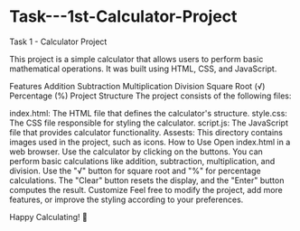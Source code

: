 # Task---1st-Calculator-Project
Task 1 - Calculator Project

This project is a simple calculator that allows users to perform basic mathematical operations. It was built using HTML, CSS, and JavaScript.

Features
Addition
Subtraction
Multiplication
Division
Square Root (√)
Percentage (%)
Project Structure
The project consists of the following files:

index.html: The HTML file that defines the calculator's structure.
style.css: The CSS file responsible for styling the calculator.
script.js: The JavaScript file that provides calculator functionality.
Assests: This directory contains images used in the project, such as icons.
How to Use
Open index.html in a web browser.
Use the calculator by clicking on the buttons.
You can perform basic calculations like addition, subtraction, multiplication, and division.
Use the "√" button for square root and "%" for percentage calculations.
The "Clear" button resets the display, and the "Enter" button computes the result.
Customize
Feel free to modify the project, add more features, or improve the styling according to your preferences.

Happy Calculating! 🧮
